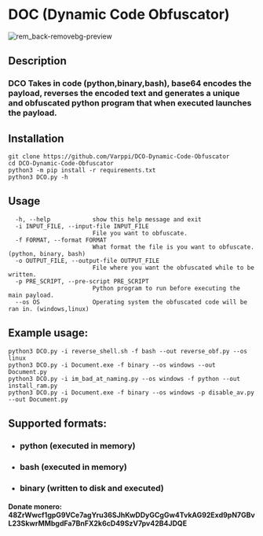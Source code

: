 # DOC (Dynamic Code Obfuscator)
![rem_back-removebg-preview](https://user-images.githubusercontent.com/72181445/183062380-e6321c88-42e4-4f7a-877e-d39d7d019edb.png)

## Description
### DCO Takes in code (python,binary,bash), base64 encodes the payload, reverses the encoded text and generates a unique and obfuscated python program that when executed launches the payload.

## Installation
```
git clone https://github.com/Varppi/DCO-Dynamic-Code-Obfuscator
cd DCO-Dynamic-Code-Obfuscator
python3 -m pip install -r requirements.txt
python3 DCO.py -h
```


## Usage
```
  -h, --help            show this help message and exit
  -i INPUT_FILE, --input-file INPUT_FILE
                        File you want to obfuscate.
  -f FORMAT, --format FORMAT
                        What format the file is you want to obfuscate. (python, binary, bash)
  -o OUTPUT_FILE, --output-file OUTPUT_FILE
                        File where you want the obfuscated while to be written.
  -p PRE_SCRIPT, --pre-script PRE_SCRIPT
                        Python program to run before executing the main payload.
  --os OS               Operating system the obfuscated code will be ran in. (windows,linux)
```

## Example usage:
```
python3 DCO.py -i reverse_shell.sh -f bash --out reverse_obf.py --os linux
python3 DCO.py -i Document.exe -f binary --os windows --out Document.py
python3 DCO.py -i im_bad_at_naming.py --os windows -f python --out install_ram.py
python3 DCO.py -i Document.exe -f binary --os windows -p disable_av.py --out Document.py
```

## Supported formats:
* ### python (executed in memory)
* ### bash (executed in memory)
* ### binary (written to disk and executed)

#### Donate monero: 48ZrWwcf1gpG9VCe7agYru36SJhKwDDyGCgGw4TvkAG92Exd9pN7GBvL23SkwrMMbgdFa7BnFX2k6cD49SzV7pv42B4JDQE
